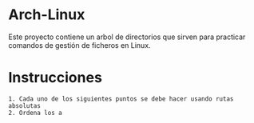 # Arch-Linux
Este proyecto contiene un arbol de directorios que sirven para practicar comandos de gestión de ficheros en Linux.

# Instrucciones
	1. Cada uno de los siguientes puntos se debe hacer usando rutas absolutas
	2. Ordena los a
